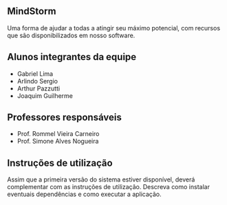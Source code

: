 ## MindStorm

Uma forma de ajudar a todas a atingir seu máximo potencial, com recursos que são disponibilizados em nosso software.

## Alunos integrantes da equipe

* Gabriel Lima
* Arlindo Sergio
* Arthur Pazzutti
* Joaquim Guilherme

## Professores responsáveis

* Prof. Rommel Vieira Carneiro
* Prof. Simone Alves Nogueira

## Instruções de utilização

Assim que a primeira versão do sistema estiver disponível, deverá complementar com as instruções de utilização. Descreva como instalar eventuais dependências e como executar a aplicação.
